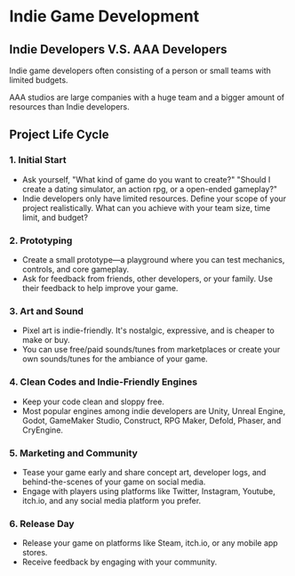 # Indie Game Development

## **Indie Developers V.S. AAA Developers**
Indie game developers often consisting of a person or small teams with limited budgets.

AAA studios are large companies with a huge team and a bigger amount of resources than Indie developers.


## Project Life Cycle

### 1. **Initial Start**
   - Ask yourself, "What kind of game do you want to create?" "Should I create a dating simulator, an action rpg, or a open-ended gameplay?"
   - Indie developers only have limited resources. Define your scope of your project realistically. What can you achieve with your team size, time limit, and budget?

### 2. **Prototyping**
   - Create a small prototype—a playground where you can test mechanics, controls, and core gameplay.
   - Ask for feedback from friends, other developers, or your family. Use their feedback to help improve your game.

### 3. **Art and Sound**
   - Pixel art is indie-friendly. It's nostalgic, expressive, and is cheaper to make or buy.
   - You can use free/paid sounds/tunes from marketplaces or create your own sounds/tunes for the ambiance of your game.

### 4. **Clean Codes and Indie-Friendly Engines**
   - Keep your code clean and sloppy free.
   - Most popular engines among indie developers are Unity, Unreal Engine, Godot, GameMaker Studio, Construct, RPG Maker, Defold, Phaser, and CryEngine.

### 5. **Marketing and Community**
   - Tease your game early and share concept art, developer logs, and behind-the-scenes of your game on social media.
   - Engage with players using platforms like Twitter, Instagram, Youtube, itch.io, and any social media platform you prefer.

### 6. **Release Day**
   - Release your game on platforms like Steam, itch.io, or any mobile app stores.
   - Receive feedback by engaging with your community.